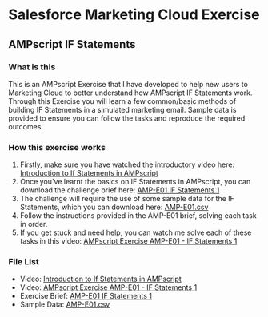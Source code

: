 # Salesforce Marketing Cloud Exercise
## AMPscript IF Statements

### What is this
This is an AMPscript Exercise that I have developed to help new users to Marketing Cloud to better understand how AMPscript IF Statements work.
Through this Exercise you will learn a few common/basic methods of building IF Statements in a simulated marketing email.
Sample data is provided to ensure you can follow the tasks and reproduce the required outcomes.<br/>

### How this exercise works
1. Firstly, make sure you have watched the introductory video here: [Introduction to If Statements in AMPscript](https://youtube.com/cameronrobert)<br/>
2. Once you've learnt the basics on IF Statements in AMPscript, you can download the challenge brief here: [AMP-E01 IF Statements 1](AMP-E01%20IF%20Statements%201.pdf)<br/>
3. The challenge will require the use of some sample data for the IF Statements, which you can download here: [AMP-E01.csv](AMP-E01.csv)<br/>
4. Follow the instructions provided in the AMP-E01 brief, solving each task in order.<br/>
5. If you get stuck and need help, you can watch me solve each of these tasks in this video: [AMPscript Exercise AMP-E01 - IF Statements 1](https://youtube.com/cameronrobert)<br/>

### File List
- Video: [Introduction to If Statements in AMPscript](https://youtube.com/cameronrobert)
- Video: [AMPscript Exercise AMP-E01 - IF Statements 1](https://youtube.com/cameronrobert)
- Exercise Brief: [AMP-E01 IF Statements 1](AMP-E01%20IF%20Statements%201.pdf)
- Sample Data: [AMP-E01.csv](AMP-E01.csv)
